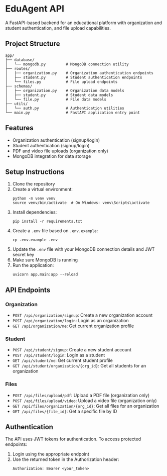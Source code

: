 # EduAgent API

A FastAPI-based backend for an educational platform with organization and student authentication, and file upload capabilities.

## Project Structure

```
app/
├── database/
│   └── mongodb.py         # MongoDB connection utility
├── routes/
│   ├── organization.py    # Organization authentication endpoints
│   ├── student.py         # Student authentication endpoints
│   └── files.py           # File upload endpoints
├── schemas/
│   ├── organization.py    # Organization data models
│   ├── student.py         # Student data models
│   └── file.py            # File data models
├── utils/
│   └── auth.py            # Authentication utilities
└── main.py                # FastAPI application entry point
```

## Features

- Organization authentication (signup/login)
- Student authentication (signup/login)
- PDF and video file uploads (organization only)
- MongoDB integration for data storage

## Setup Instructions

1. Clone the repository
2. Create a virtual environment:
   ```
   python -m venv venv
   source venv/bin/activate  # On Windows: venv\Scripts\activate
   ```
3. Install dependencies:
   ```
   pip install -r requirements.txt
   ```
4. Create a `.env` file based on `.env.example`:
   ```
   cp .env.example .env
   ```
5. Update the `.env` file with your MongoDB connection details and JWT secret key
6. Make sure MongoDB is running
7. Run the application:
   ```
   uvicorn app.main:app --reload
   ```

## API Endpoints

### Organization

- `POST /api/organization/signup`: Create a new organization account
- `POST /api/organization/login`: Login as an organization
- `GET /api/organization/me`: Get current organization profile

### Student

- `POST /api/student/signup`: Create a new student account
- `POST /api/student/login`: Login as a student
- `GET /api/student/me`: Get current student profile
- `GET /api/student/organization/{org_id}`: Get all students for an organization

### Files

- `POST /api/files/upload/pdf`: Upload a PDF file (organization only)
- `POST /api/files/upload/video`: Upload a video file (organization only)
- `GET /api/files/organization/{org_id}`: Get all files for an organization
- `GET /api/files/{file_id}`: Get a specific file by ID

## Authentication

The API uses JWT tokens for authentication. To access protected endpoints:

1. Login using the appropriate endpoint
2. Use the returned token in the Authorization header:
   ```
   Authorization: Bearer <your_token>
   ```
